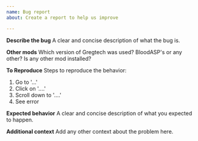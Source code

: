 ```yaml
---
name: Bug report
about: Create a report to help us improve

---
```


**Describe the bug**
A clear and concise description of what the bug is.

**Other mods**
Which version of Gregtech was used? BloodASP's or any other? Is any other mod installed?

**To Reproduce**
Steps to reproduce the behavior:
1. Go to '...'
2. Click on '....'
3. Scroll down to '....'
4. See error

**Expected behavior**
A clear and concise description of what you expected to happen.

**Additional context**
Add any other context about the problem here.
